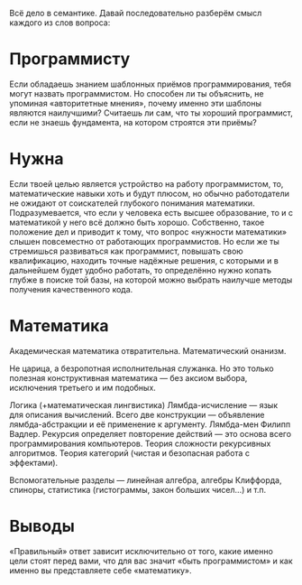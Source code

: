 
Всё дело в семантике. Давай последовательно разберём смысл каждого из слов вопроса:

# Программисту

Если обладаешь знанием шаблонных приёмов программирования, тебя могут назвать программистом.
Но способен ли ты объяснить, не упоминая «авторитетные мнения», почему именно эти шаблоны являются наилучшими?
Считаешь ли сам, что ты хороший программист, если не знаешь фундамента, на котором строятся эти приёмы?

# Нужна

Если твоей целью является устройство на работу программистом, то, математические навыки хоть и будут плюсом, но обычно работодатели не ожидают от соискателей глубокого понимания математики.
Подразумевается, что если у человека есть высшее образование, то и с математикой у него всё должно быть хорошо.
Собственно, такое положение дел и приводит к тому, что вопрос «нужности математики» слышен повсеместно от работающих программистов.
Но если же ты стремишься развиваться как программист, повышать свою квалификацию, находить точные надёжные решения, с которыми и в дальнейшем будет удобно работать, то определённо нужно копать глубже в поиске той базы, на которой можно выбрать наилучше методы получения качественного кода.
# Математика

Академическая математика отвратительна.
Математический онанизм.

Не царица, а безропотная исполнительная служанка.
Но это только полезная конструктивная математика — без аксиом выбора, исключения третьего и им подобных.

Логика (+математическая лингвистика)
Лямбда-исчисление — язык для описания вычислений. Всего две конструкции — объявление лямбда-абстракции и её применение к аргументу. Лямбда-мен Филипп Вадлер.
Рекурсия определяет повторение действий — это основа всего программирования компьютеров.
Теория сложности рекурсивных алгоритмов.
Теория категорий (чистая и безопасная работа с эффектами).

Вспомогательные разделы — линейная алгебра, алгебры Клиффорда, спиноры, статистика (гистограммы, закон больших чисел…) и т.п.

# Выводы

«Правильный» ответ зависит исключительно от того, какие именно цели стоят перед вами, что для вас значит «быть программистом» и как именно вы представляете себе «математику».